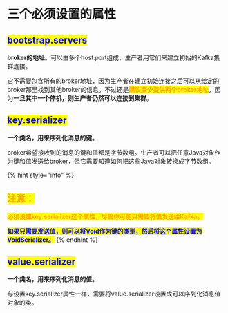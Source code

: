 # 三个必须设置的属性

## <mark style="color:blue;">**bootstrap.servers**</mark>

**broker的地址**。可以由多个host:port组成，生产者用它们来建立初始的Kafka集群连接。

它不需要包含所有的broker地址，因为生产者在建立初始连接之后可以从给定的broker那里找到其他broker的信息。不过还是<mark style="color:orange;">**建议至少提供两个broker地址**</mark>，因为**一旦其中一个停机，则生产者仍然可以连接到集群**。

## <mark style="color:blue;">**key.serializer**</mark>

**一个类名，用来序列化消息的键。**

broker希望接收到的消息的键和值都是字节数组。生产者可以把任意Java对象作为键和值发送给broker，但它需要知道如何把这些Java对象转换成字节数组。

{% hint style="info" %}
## <mark style="color:orange;">注意：</mark>

<mark style="color:orange;">**必须设置key.serializer这个属性，尽管你可能只需要将值发送给Kafka。**</mark>

<mark style="color:blue;">**如果只需要发送值，则可以将Void作为键的类型，然后将这个属性设置为VoidSerializer。**</mark>
{% endhint %}

## <mark style="color:blue;">**value.serializer**</mark>

**一个类名，用来序列化消息的值。**

与设置key.serializer属性一样，需要将value.serializer设置成可以序列化消息值对象的类。
